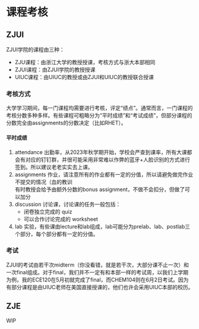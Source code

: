 # 课程考核

## ZJUI

ZJUI学院的课程由三种：  

- ZJU课程：由浙江大学的教授授课，考核方式与浙大本部相同    
- ZJUI课程：由ZJUI学院的教授授课  
- UIUC课程：由UIUC的教授或由ZJUI和UIUC的教授联合授课  

### 考核方式

大学学习期间，每一门课程均需要进行考核，评定“绩点”。通常而言，一门课程的考核分数多种多样。有些课程可粗略分为“平时成绩”和“考试成绩”，但部分课程的分数完全由assignments的分数决定（比如RHET）。

#### 平时成绩
1. attendance 出勤率，从2023年秋学期开始，学校会严查到课率，所有大课都会有对应的钉钉群，并很可能采用非常难以作弊的蓝牙+人脸识别的方式进行签到。所以建议老老实实去上课。  
2. assignments 作业，请注意所有的作业都有一定的分值，所以请避免做完作业不提交的情况（血的教训  
   有时教授会给予由额外分数的bonus assignment，不做不会扣分，但做了可以加分  
3. discussion 讨论课，讨论课的任务一般包括：  
    - 闭卷独立完成的 quiz  
    - 可以合作讨论完成的 worksheet  
4. lab 实验，有些课由lecture和lab组成，lab可能分为prelab、lab、postlab三个部分，每个部分都有一定的分值。  

### 考试
ZJUI的考试由若干次midterm（你没看错，就是若干次，大部分课不止一次）和一次final组成。对于final，我们并不一定有和本部一样的考试周，以我们上学期为例，我的ECE120在5月初就完成了final，而CHEM104则在6月2日考试。因为有部分课程是由UIUC老师在美国直接授课的，他们也许会采用UIUC本部的校历。  

## ZJE
WIP

